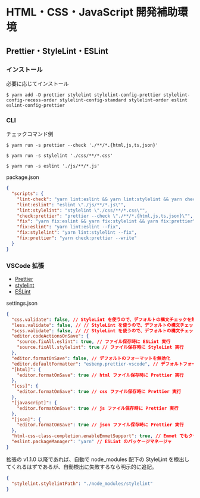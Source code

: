 # HTML・CSS・JavaScript 開発補助環境

## Prettier・StyleLint・ESLint
### インストール
必要に応じてインストール
```
$ yarn add -D prettier stylelint stylelint-config-prettier stylelint-config-recess-order stylelint-config-standard stylelint-order eslint eslint-config-prettier
```
### CLI
チェックコマンド例
```
$ yarn run -s prettier --check './**/*.{html,js,ts,json}'

$ yarn run -s stylelint './css/**/*.css'

$ yarn run -s eslint './js/**/*.js'
```

package.json
```json
{
  "scripts": {
    "lint-check": "yarn lint:eslint && yarn lint:stylelint && yarn check:prettier",
    "lint:eslint": "eslint \"./js/**/*.js\"",
    "lint:stylelint": "stylelint \"./css/**/*.css\"",
    "check:prettier": "prettier --check \"./**/*.{html,js,ts,json}\"",
    "fix": "yarn fix:eslint && yarn fix:stylelint && yarn fix:prettier",
    "fix:eslint": "yarn lint:eslint --fix",
    "fix:stylelint": "yarn lint:stylelint --fix",
    "fix:prettier": "yarn check:prettier --write"
  }
}
```

### VSCode 拡張
- [Prettier](https://marketplace.visualstudio.com/items?itemName=esbenp.prettier-vscode)
- [stylelint](https://marketplace.visualstudio.com/items?itemName=stylelint.vscode-stylelint)
- [ESLint](https://marketplace.visualstudio.com/items?itemName=dbaeumer.vscode-eslint)


settings.json
```json
{
  "css.validate": false, // StyleLint を使うので、デフォルトの構文チェックを無効化
  "less.validate": false, // // StyleLint を使うので、デフォルトの構文チェックを無効化
  "scss.validate": false, // // StyleLint を使うので、デフォルトの構文チェックを無効化
  "editor.codeActionsOnSave": {
    "source.fixAll.eslint": true, // ファイル保存時に ESLint 実行
    "source.fixAll.stylelint": true // ファイル保存時に StyleLint 実行
  },
  "editor.formatOnSave": false, // デフォルトのフォーマットを無効化
  "editor.defaultFormatter": "esbenp.prettier-vscode", // デフォルトフォーマッターに Pretter を設定
  "[html]": {
    "editor.formatOnSave": true // html ファイル保存時に Prettier 実行
  },
  "[css]": {
    "editor.formatOnSave": true // css ファイル保存時に Prettier 実行
  },
  "[javascript]": {
    "editor.formatOnSave": true // js ファイル保存時に Prettier 実行
  },
  "[json]": {
    "editor.formatOnSave": true // json ファイル保存時に Prettier 実行
  },
  "html-css-class-completion.enableEmmetSupport": true, // Emmet でもクラス補完を使えるようにする
  "eslint.packageManager": "yarn" // ESLint のパッケージマネージャ
}
```

拡張の v1.1.0 以降であれば、自動で node_modules 配下の StyleLint を検出してくれるはずであるが、自動検出に失敗するなら明示的に追記。
```json
{
  "stylelint.stylelintPath": "./node_modules/stylelint"
}
```
